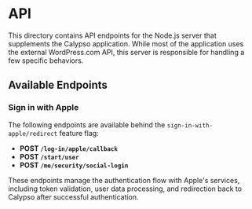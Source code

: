 # API

This directory contains API endpoints for the Node.js server that supplements the Calypso application. While most of the application uses the external WordPress.com API, this server is responsible for handling a few specific behaviors.

## Available Endpoints

### Sign in with Apple

The following endpoints are available behind the `sign-in-with-apple/redirect` feature flag:

- **POST `/log-in/apple/callback`**
- **POST `/start/user`**
- **POST `/me/security/social-login`**

These endpoints manage the authentication flow with Apple's services, including token validation, user data processing, and redirection back to Calypso after successful authentication.
